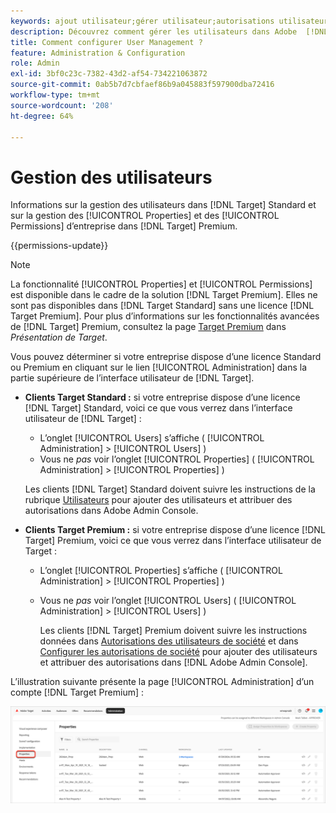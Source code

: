 ```yaml
---
keywords: ajout utilisateur;gérer utilisateur;autorisations utilisateur
description: Découvrez comment gérer les utilisateurs dans Adobe  [!DNL Target]  Standard ainsi que les propriétés et autorisation des entreprises dans Adobe  [!DNL Target]  Premium.
title: Comment configurer User Management ?
feature: Administration & Configuration
role: Admin
exl-id: 3bf0c23c-7382-43d2-af54-734221063872
source-git-commit: 0ab5b7d7cbfaef86b9a045883f597900dba72416
workflow-type: tm+mt
source-wordcount: '208'
ht-degree: 64%

---
```


# Gestion des utilisateurs

Informations sur la gestion des utilisateurs dans [!DNL Target] Standard et sur la gestion des [!UICONTROL Properties] et des [!UICONTROL Permissions] d’entreprise dans [!DNL Target] Premium.

{{permissions-update}}

>[!NOTE]
>
>La fonctionnalité [!UICONTROL Properties] et [!UICONTROL Permissions] est disponible dans le cadre de la solution [!DNL Target Premium]. Elles ne sont pas disponibles dans [!DNL Target Standard] sans une licence [!DNL Target Premium]. Pour plus d’informations sur les fonctionnalités avancées de [!DNL Target] Premium, consultez la page [Target Premium](/help/main/c-intro/intro.md#premium) dans *Présentation de Target*.

Vous pouvez déterminer si votre entreprise dispose d’une licence Standard ou Premium en cliquant sur le lien [!UICONTROL Administration] dans la partie supérieure de l’interface utilisateur de [!DNL Target].

* **Clients Target Standard :** si votre entreprise dispose d’une licence [!DNL Target] Standard, voici ce que vous verrez dans l’interface utilisateur de [!DNL Target] :

   * L’onglet [!UICONTROL Users] s’affiche ( [!UICONTROL Administration] > [!UICONTROL Users] )
   * Vous ne *pas* voir l’onglet [!UICONTROL Properties] ( [!UICONTROL Administration] > [!UICONTROL Properties] )

  Les clients [!DNL Target] Standard doivent suivre les instructions de la rubrique [Utilisateurs](/help/main/administrating-target/c-user-management/c-user-management/user-management.md) pour ajouter des utilisateurs et attribuer des autorisations dans Adobe Admin Console.

* **Clients Target Premium :** si votre entreprise dispose d’une licence [!DNL Target] Premium, voici ce que vous verrez dans l’interface utilisateur de Target :

   * L’onglet [!UICONTROL Properties] s’affiche ( [!UICONTROL Administration] > [!UICONTROL Properties] )
   * Vous ne *pas* voir l’onglet [!UICONTROL Users] ( [!UICONTROL Administration] > [!UICONTROL Users] )

     Les clients [!DNL Target] Premium doivent suivre les instructions données dans [Autorisations des utilisateurs de société](/help/main/administrating-target/c-user-management/property-channel/property-channel.md#concept_E396B16FA2024ADBA27BC056138F9838) et dans [Configurer les autorisations de société](/help/main/administrating-target/c-user-management/property-channel/properties-overview.md#concept_22F2855DBF0D4754B9460F5D68749C71) pour ajouter des utilisateurs et attribuer des autorisations dans [!DNL Adobe Admin Console].

L’illustration suivante présente la page [!UICONTROL Administration] d’un compte [!DNL Target Premium] :

![Onglet Administration](/help/main/administrating-target/assets/premium.png)
